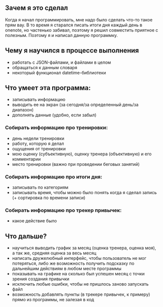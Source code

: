 ## Зачем я это сделал
Когда я начал программировать, мне надо было сделать что-то такое прям вау. В то время я старался писать итоги дня каждый день в onenote, но частенько забивал, поэтому я решил совместить приятное с полезным. Поэтому я и написал данную программку.

## Чему я научился в процессе выполнения
* работать с JSON-файлами, и файлами в целом
* обращаться к данным словаря
* некоторый функционал datetime-библиотеки

## Что умеет эта программа:
* записывать информацию
* выводить ее на экран (за сегодня/за определенный день/за диапазон)
* дополнять данные (удобно, если забыл)

### Собирать информацию про тренировки:
* день недели тренировки
* работу, которую я делал
* ощущения от тренировки
* мою оценку (субъективную), оценку тренера (объективную) и его комментарии
* место тренировки (важно при проведении беговых занятий)

### Собирать информацию про итоги дня:
* записывать по категориям
* записывать время, чтобы можно было понять когда я сделал запись (+ сортировка по времени записи)

### Собирать информацию про трекер привычек:
* какое действие было

## Что дальше?
* научиться выводить график за месяц (оценка тренера, оценка моя), а так же, средняя оценка за весь месяц
* написать дружелюбный интерфейс, чтобы пользователь не мог потеряться, либо же возможность получить подсказку по дальнейшим действиям в любом месте программы
* показывать на графике на сколько был успешен месяц с точки зрения создания привычки
* исключить любые ошибки, чтобы не пришлось заново запускать файл
* возможность добавлять пункты (в трекере привычек, к примеру) прямо из программы, не залезая в код


